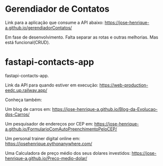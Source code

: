 # Gerendiador de Contatos
Link para a aplicação que consume a API abaixo: https://jose-henrique-a.github.io/gerendiadorContatos/

Em fase de desenvolvimento. Falta separar as rotas e outras melhorias. Mas está funcional(CRUD).

# fastapi-contacts-app
fastapi-contacts-app.

Link da API para quando estiver em execução: https://web-production-eedc.up.railway.app/

Conheça também:

Um blog de carros em: https://jose-henrique-a.github.io/Blog-da-Evolucao-dos-Carros/

Um pesquisador de endereços por CEP em: https://jose-henrique-a.github.io/FormularioComAutoPreenchimentoPeloCEP/

Um personal trainer digital online em: https://josehenrique.pythonanywhere.com/

Uma Calculadora de preço médio dos seus dolares investidos: https://jose-henrique-a.github.io/Preco-medio-dolar/
